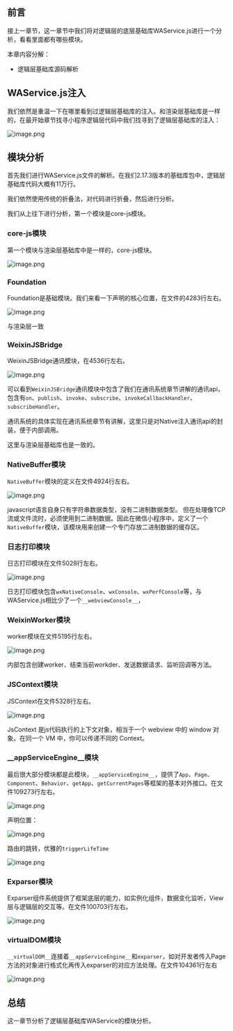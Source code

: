 ## 前言

接上一章节，这一章节中我们将对逻辑层的底层基础库WAService.js进行一个分析，看看里面都有哪些模块。

本章内容分解：

- 逻辑层基础库源码解析

## WAService.js注入

我们依然是重温一下在哪里看到过逻辑层基础库的注入。和渲染层基础库是一样的，在最开始章节找寻小程序逻辑层代码中我们找寻到了逻辑层基础库的注入：

![image.png](https://p9-juejin.byteimg.com/tos-cn-i-k3u1fbpfcp/9b50c9d79b61438e95815554102216db~tplv-k3u1fbpfcp-watermark.image)

## 模块分析

首先我们进行WAService.js文件的解析。在我们2.17.3版本的基础库包中，逻辑层基础库代码大概有11万行。

我们依然使用传统的折叠法，对代码进行折叠，然后进行分析。

我们从上往下进行分析，第一个模块是core-js模块。

### core-js模块

第一个模块与渲染层基础库中是一样的，core-js模块。

![image.png](https://p1-juejin.byteimg.com/tos-cn-i-k3u1fbpfcp/a38ab2e10aac47b1ab7196f9733dd6b8~tplv-k3u1fbpfcp-watermark.image)

### Foundation

Foundation是基础模块。我们来看一下声明的核心位置，在文件的4283行左右。

![image.png](https://p3-juejin.byteimg.com/tos-cn-i-k3u1fbpfcp/b18cadb91e154b35a70f0b871a5871c0~tplv-k3u1fbpfcp-watermark.image)

与渲染层一致

### WeixinJSBridge

WeixinJSBridge通讯模块，在4536行左右。

![image.png](https://p6-juejin.byteimg.com/tos-cn-i-k3u1fbpfcp/e10a73e7f0614d289879554b5eb97e0d~tplv-k3u1fbpfcp-watermark.image)

可以看到`WeixinJSBridge`通讯模块中包含了我们在通讯系统章节讲解的通讯api，包含有`on`、`publish`、`invoke`、`subscribe`、`invokeCallbackHandler`、`subscribeHandler`。 

通讯系统的具体实现在通讯系统章节有讲解，这里只是对Native注入通讯api的封装，便于内部调用。

这里与渲染层基础库也是一致的。

### NativeBuffer模块

`NativeBuffer`模块的定义在文件4924行左右。

![image.png](https://p6-juejin.byteimg.com/tos-cn-i-k3u1fbpfcp/309026f6b6fc4876b602e2f73081a622~tplv-k3u1fbpfcp-watermark.image)

javascript语言自身只有字符串数据类型，没有二进制数据类型。
但在处理像TCP流或文件流时，必须使用到二进制数据。因此在微信小程序中，定义了一个`NativeBuffer`模块，该模块用来创建一个专门存放二进制数据的缓存区。

### 日志打印模块

日志打印模块在文件5028行左右。

![image.png](https://p3-juejin.byteimg.com/tos-cn-i-k3u1fbpfcp/ee1086c6aee149e0904723ab0716fe36~tplv-k3u1fbpfcp-watermark.image)

日志打印模块包含`wxNativeConsole`、`wxConsole`、`wxPerfConsole`等，与WAService.js相比少了一个`__webviewConsole__`，

### WeixinWorker模块

worker模块在文件5195行左右。

![image.png](https://p1-juejin.byteimg.com/tos-cn-i-k3u1fbpfcp/9f76b01976514f5c9ecab8949eb0f7b3~tplv-k3u1fbpfcp-watermark.image)

内部包含创建worker、结束当前workder、发送数据请求、监听回调等方法。

### JSContext模块

JSContext在文件5328行左右。

![image.png](https://p6-juejin.byteimg.com/tos-cn-i-k3u1fbpfcp/5593b2401e4c4519a35d26fd9d2bb616~tplv-k3u1fbpfcp-watermark.image)

JsContext 是js代码执行的上下文对象，相当于一个 webview 中的 window 对象。在同一个 VM 中，你可以传递不同的 Context。

### __appServiceEngine__模块

最后很大部分模块都是此模块，`__appServiceEngine__`，提供了`App`、`Page`、`Component`、`Behavior`、`getApp`、`getCurrentPages`等框架的基本对外接口。在文件109273行左右。

![image.png](https://p3-juejin.byteimg.com/tos-cn-i-k3u1fbpfcp/0f7a6763d7864a2ab436cc33f672b80b~tplv-k3u1fbpfcp-watermark.image)

声明位置：

![image.png](https://p9-juejin.byteimg.com/tos-cn-i-k3u1fbpfcp/92efe0525e0c4ae6a94b9e5ec2f2d037~tplv-k3u1fbpfcp-watermark.image)

路由的跳转，优雅的`triggerLifeTime`

![image.png](https://p3-juejin.byteimg.com/tos-cn-i-k3u1fbpfcp/eb90a26702cc40f1954aa8e4cb3f551f~tplv-k3u1fbpfcp-watermark.image)

### Exparser模块

Exparser组件系统提供了框架底层的能力，如实例化组件，数据变化监听，View 层与逻辑层的交互等。在文件100703行左右。

![image.png](https://p6-juejin.byteimg.com/tos-cn-i-k3u1fbpfcp/4f1052799a07405d83ec286961487c59~tplv-k3u1fbpfcp-watermark.image)

### virtualDOM模块

`__virtualDOM__`连接着`__appServiceEngine__`和`exparser`，如对开发者传入Page方法的对象进行格式化再传入exparser的对应方法处理。在文件104361行左右

![image.png](https://p1-juejin.byteimg.com/tos-cn-i-k3u1fbpfcp/d15af7ce088e44d8a1703a12b09e56e5~tplv-k3u1fbpfcp-watermark.image)

## 总结

这一章节分析了逻辑层基础库WAService的模块分析。















